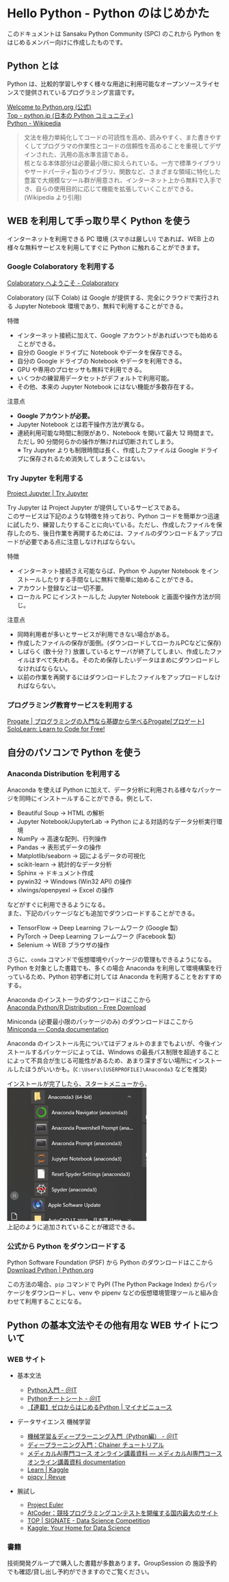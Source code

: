 # Hello Python - Python のはじめかた  

このドキュメントは Sansaku Python Community (SPC) のこれから Python をはじめるメンバー向けに作成したものです。  

## Python とは  

Python は、比較的学習しやすく様々な用途に利用可能なオープンソースライセンスで提供されているプログラミング言語です。  

[Welcome to Python.org (公式)](https://www.python.org/)  
[Top - python.jp (日本の Python コミュニティ)](https://www.python.jp/)  
[Python - Wikipedia](https://ja.wikipedia.org/wiki/Python)  

> 文法を極力単純化してコードの可読性を高め、読みやすく、また書きやすくしてプログラマの作業性とコードの信頼性を高めることを重視してデザインされた、汎用の高水準言語である。  
> 核となる本体部分は必要最小限に抑えられている。一方で標準ライブラリやサードパーティ製のライブラリ、関数など、さまざまな領域に特化した豊富で大規模なツール群が用意され、インターネット上から無料で入手でき、自らの使用目的に応じて機能を拡張していくことができる。(Wikipedia より引用)  

## WEB を利用して手っ取り早く Python を使う  

インターネットを利用できる PC 環境 (スマホは厳しい) であれば、WEB 上の様々な無料サービスを利用してすぐに Python に触れることができます。  

### Google Colaboratory を利用する  

[Colaboratory へようこそ - Colaboratory](https://colab.research.google.com)

Colaboratory (以下 Colab) は Google が提供する、完全にクラウドで実行される Jupyter Notebook 環境であり、無料で利用することができる。  

特徴  

- インターネット接続に加えて、Google アカウントがあればいつでも始めることができる。  
- 自分の Google ドライブに Notebook やデータを保存できる。  
- 自分の Google ドライブの Notebook やデータを利用できる。  
- GPU や専用のプロセッサも無料で利用できる。  
- いくつかの練習用データセットがデフォルトで利用可能。  
- その他、本来の Jupyter Notebook にはない機能が多数存在する。  

注意点  

- **Google アカウントが必要。**  
- Jupyter Notebook とは若干操作方法が異なる。  
- 連続利用可能な時間に制限があり、Notebook を開いて最大 12 時間まで。ただし 90 分間何らかの操作が無ければ切断されてしまう。  
※ Try Jupyter よりも制限時間は長く、作成したファイルは Google ドライブに保存されるため消失してしまうことはない。  

### Try Jupyter を利用する  

[Project Jupyter | Try Jupyter](https://jupyter.org/try)

Try Jupyter は Project Jupyter が提供しているサービスである。  
このサービスは下記のような特徴を持っており、Python コードを簡単かつ迅速に試したり、練習したりすることに向いている。ただし、作成したファイルを保存したのち、後日作業を再開するためには、ファイルのダウンロード＆アップロードが必要である点に注意しなければならない。  

特徴  

- インターネット接続さえ可能ならば、Python や Jupyter Notebook をインストールしたりする手間なしに無料で簡単に始めることができる。  
- アカウント登録などは一切不要。  
- ローカル PC にインストールした Jupyter Notebook と画面や操作方法が同じ。  

注意点  

- 同時利用者が多いとサービスが利用できない場合がある。  
- 作成したファイルの保存が面倒。(ダウンロードしてローカルPCなどに保存)  
- しばらく (数十分？) 放置しているとサーバが終了してしまい、作成したファイルはすべて失われる。そのため保存したいデータはまめにダウンロードしなければならない。  
- 以前の作業を再開するにはダウンロードしたファイルをアップロードしなければならない。  

### プログラミング教育サービスを利用する  

[Progate | プログラミングの入門なら基礎から学べるProgate[プロゲート]](https://prog-8.com/)  
[SoloLearn: Learn to Code for Free!](https://www.sololearn.com/)  

## 自分のパソコンで Python を使う  

### Anaconda Distribution を利用する  

Anaconda を使えば Python に加えて、データ分析に利用される様々なパッケージを同時にインストールすることができる。例として、  

- Beautiful Soup → HTML の解析  
- Jupyter Notebook/JupyterLab → Python による対話的なデータ分析実行環境 
- NumPy → 高速な配列、行列操作  
- Pandas → 表形式データの操作  
- Matplotlib/seaborn → 図によるデータの可視化  
- scikit-learn → 統計的なデータ分析  
- Sphinx → ドキュメント作成  
- pywin32 → Windows (Win32 API) の操作
- xlwings/openpyexl → Excel の操作  

などがすぐに利用できるようになる。  
また、下記のパッケージなども追加でダウンロードすることができる。    

- TensorFlow → Deep Learning フレームワーク (Google 製)  
- PyTorch → Deep Learning フレームワーク (Facebook 製)  
- Selenium → WEB ブラウザの操作  

さらに、`conda` コマンドで仮想環境やパッケージの管理もできるようになる。  
Python を対象とした書籍でも、多くの場合 Anaconda を利用して環境構築を行っているため、Python 初学者に対しては Anaconda を利用することをおすすめする。  

Anaconda のインストーラのダウンロードはここから  
[Anaconda Python/R Distribution - Free Download](https://www.anaconda.com/distribution/)  

Miniconda (必要最小限のパッケージのみ) のダウンロードはここから  
[Miniconda — Conda documentation](https://docs.conda.io/en/latest/miniconda.html)

Anaconda のインストール先についてはデフォルトのままでもよいが、今後インストールするパッケージによっては、Windows の最長パス制限を超過することによって不具合が生じる可能性があるため、あまり深すぎない場所にインストールしたほうがいいかも。(`C:\Users\[USERPROFILE]\Anaconda3` などを推奨)  

インストールが完了したら、スタートメニューから、  
![スタートメニュー](./pictures/Anacondaインストール後のスタートメニュー.png)  
上記のように追加されていることが確認できる。  

### 公式から Python をダウンロードする  

Python Software Foundation (PSF) から Python のダウンロードはここから  
[Download Python | Python.org](https://www.python.org/downloads/)

この方法の場合、`pip` コマンドで PyPI (The Python Package Index) からパッケージをダウンロードし、venv や pipenv などの仮想環境管理ツールと組み合わせて利用することになる。  

## Python の基本文法やその他有用な WEB サイトについて  

### WEB サイト  

- 基本文法  
  - [Python入門 - ＠IT](https://www.atmarkit.co.jp/ait/series/12963/)  
  - [Pythonチートシート - ＠IT](https://www.atmarkit.co.jp/ait/series/17323/)  
  - [【連載】ゼロからはじめるPython | マイナビニュース](https://news.mynavi.jp/series/zeropython)  

- データサイエンス 機械学習  
  - [機械学習＆ディープラーニング入門（Python編） - ＠IT](https://www.atmarkit.co.jp/ait/series/15506/)
  - [ディープラーニング入門：Chainer チュートリアル]( https://tutorials.chainer.org/ja/)  
  - [メディカルAI専門コース オンライン講義資料 — メディカルAI専門コース オンライン講義資料 documentation](https://japan-medical-ai.github.io/medical-ai-course-materials/)  
  - [Learn | Kaggle](https://www.kaggle.com/learn/overview)  
  - [piqcy | Revue](https://www.getrevue.co/profile/icoxfog417?utm_campaign=Issue&utm_content=profileimage&utm_medium=email&utm_source=piqcy)  

- 腕試し  
  - [Project Euler](https://projecteuler.net)  
  - [AtCoder：競技プログラミングコンテストを開催する国内最大のサイト](https://atcoder.jp/?lang=ja)  
  - [TOP | SIGNATE - Data Science Competition](https://signate.jp/)  
  - [Kaggle: Your Home for Data Science](https://www.kaggle.com/)  


### 書籍  

技術開発グループで購入した書籍が多数あります。GroupSession の 施設予約でも確認/貸し出し予約ができますのでご覧ください。  

